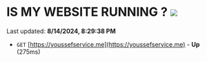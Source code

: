 # IS MY WEBSITE RUNNING ? [![](https://img.shields.io/static/v1?label=Sponsor&message=%E2%9D%A4&logo=GitHub&color=%23fe8e86)](https://github.com/sponsors/Youssef-Lehmam)

Last updated: **8/14/2024, 8:29:38 PM**

- `GET` [https://youssefservice.me](https://youssefservice.me) - **Up** (275ms)
